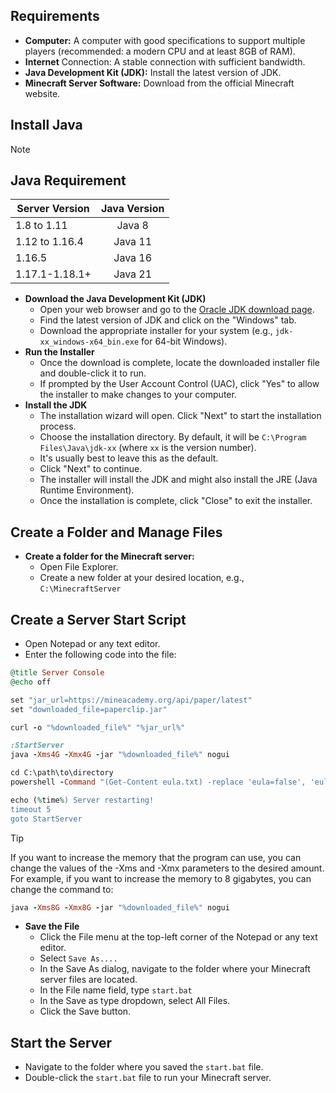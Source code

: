 ## Requirements
- **Computer:** A computer with good specifications to support multiple players (recommended: a modern CPU and at least 8GB of RAM).
- **Internet** Connection: A stable connection with sufficient bandwidth.
- **Java Development Kit (JDK):** Install the latest version of JDK.
- **Minecraft Server Software:** Download from the official Minecraft website.

## Install Java
> [!NOTE]
> ## Java Requirement
> | Server Version | Java Version |
> | --- | :---: |
> | 1.8 to 1.11 | Java 8 |
> | 1.12 to 1.16.4 | Java 11 |
> | 1.16.5 | Java 16 |
> | 1.17.1-1.18.1+ | Java 21 |
- **Download the Java Development Kit (JDK)**
  - Open your web browser and go to the [Oracle JDK download page](https://www.oracle.com/java/technologies/downloads/?er=221886#java22).
  - Find the latest version of JDK and click on the "Windows" tab.
  - Download the appropriate installer for your system (e.g., `jdk-xx_windows-x64_bin.exe` for 64-bit Windows).
- **Run the Installer**
  - Once the download is complete, locate the downloaded installer file and double-click it to run.
  - If prompted by the User Account Control (UAC), click "Yes" to allow the installer to make changes to your computer.
- **Install the JDK**
  - The installation wizard will open. Click "Next" to start the installation process.
  - Choose the installation directory. By default, it will be `C:\Program Files\Java\jdk-xx` (where `xx` is the version number).
  - It's usually best to leave this as the default.
  - Click "Next" to continue.
  - The installer will install the JDK and might also install the JRE (Java Runtime Environment).
  - Once the installation is complete, click "Close" to exit the installer.

## Create a Folder and Manage Files
- **Create a folder for the Minecraft server:**
  - Open File Explorer.
  - Create a new folder at your desired location, e.g., `C:\MinecraftServer`

## Create a Server Start Script
- Open Notepad or any text editor.
- Enter the following code into the file:
```ruby
@title Server Console
@echo off

set "jar_url=https://mineacademy.org/api/paper/latest"
set "downloaded_file=paperclip.jar"

curl -o "%downloaded_file%" "%jar_url%"

:StartServer
java -Xms4G -Xmx4G -jar "%downloaded_file%" nogui

cd C:\path\to\directory
powershell -Command "(Get-Content eula.txt) -replace 'eula=false', 'eula=true' | Set-Content eula.txt"

echo (%time%) Server restarting!
timeout 5
goto StartServer
```
> [!TIP]
> If you want to increase the memory that the program can use, you can change the values of the -Xms and -Xmx parameters to the desired amount. For example, if you want to increase the memory to 8 gigabytes, you can change the command to:
>```ruby
> java -Xms8G -Xmx8G -jar "%downloaded_file%" nogui
> ```

- **Save the File**
  - Click the File menu at the top-left corner of the Notepad or any text editor.
  - Select `Save As....`
  - In the Save As dialog, navigate to the folder where your Minecraft server files are located.
  - In the File name field, type `start.bat`
  - In the Save as type dropdown, select All Files.
  - Click the Save button.

## Start the Server
- Navigate to the folder where you saved the `start.bat` file.
- Double-click the `start.bat` file to run your Minecraft server.
